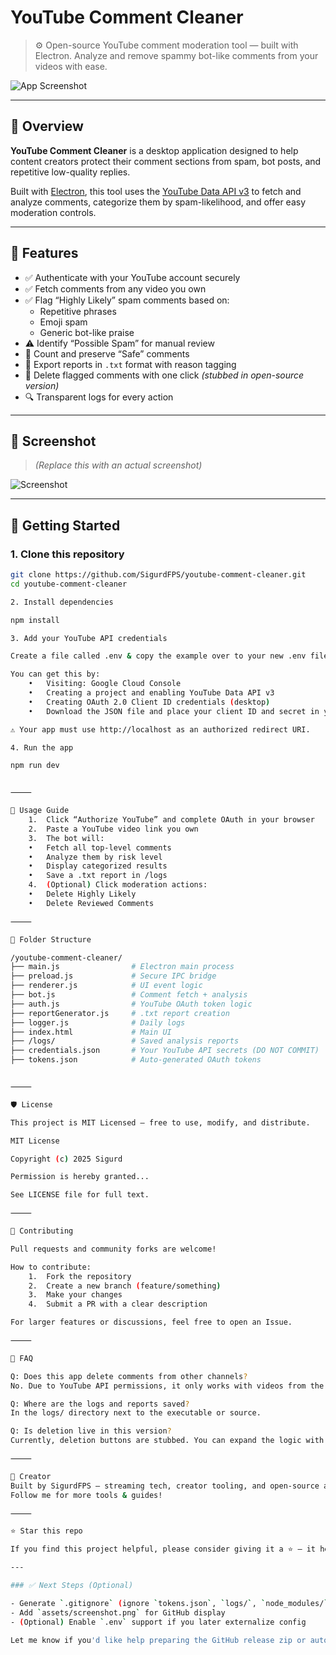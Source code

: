 # YouTube Comment Cleaner

> ⚙️ Open-source YouTube comment moderation tool — built with Electron. Analyze and remove spammy bot-like comments from your videos with ease.

![App Screenshot](./assets/screenshot.png) <!-- Replace with real screenshot path -->

---

## 📌 Overview

**YouTube Comment Cleaner** is a desktop application designed to help content creators protect their comment sections from spam, bot posts, and repetitive low-quality replies.

Built with [Electron](https://www.electronjs.org/), this tool uses the [YouTube Data API v3](https://developers.google.com/youtube/v3) to fetch and analyze comments, categorize them by spam-likelihood, and offer easy moderation controls.

---

## 🧠 Features

- ✅ Authenticate with your YouTube account securely
- ✅ Fetch comments from any video you own
- ✅ Flag “Highly Likely” spam comments based on:
  - Repetitive phrases
  - Emoji spam
  - Generic bot-like praise
- ⚠️ Identify “Possible Spam” for manual review
- 🔐 Count and preserve “Safe” comments
- 📄 Export reports in `.txt` format with reason tagging
- 🧹 Delete flagged comments with one click *(stubbed in open-source version)*
- 🔍 Transparent logs for every action

---

## 📸 Screenshot

> *(Replace this with an actual screenshot)*

![Screenshot](./assets/screenshot-full.png)

---

## 🚀 Getting Started

### 1. Clone this repository

```bash
git clone https://github.com/SigurdFPS/youtube-comment-cleaner.git
cd youtube-comment-cleaner

2. Install dependencies

npm install

3. Add your YouTube API credentials

Create a file called .env & copy the example over to your new .env file in the root directory.

You can get this by:
	•	Visiting: Google Cloud Console
	•	Creating a project and enabling YouTube Data API v3
	•	Creating OAuth 2.0 Client ID credentials (desktop)
	•	Download the JSON file and place your client ID and secret in your .env file

⚠️ Your app must use http://localhost as an authorized redirect URI.

4. Run the app

npm run dev


⸻

🧪 Usage Guide
	1.	Click “Authorize YouTube” and complete OAuth in your browser
	2.	Paste a YouTube video link you own
	3.	The bot will:
	•	Fetch all top-level comments
	•	Analyze them by risk level
	•	Display categorized results
	•	Save a .txt report in /logs
	4.	(Optional) Click moderation actions:
	•	Delete Highly Likely
	•	Delete Reviewed Comments

⸻

📂 Folder Structure

/youtube-comment-cleaner/
├── main.js                # Electron main process
├── preload.js             # Secure IPC bridge
├── renderer.js            # UI event logic
├── bot.js                 # Comment fetch + analysis
├── auth.js                # YouTube OAuth token logic
├── reportGenerator.js     # .txt report creation
├── logger.js              # Daily logs
├── index.html             # Main UI
├── /logs/                 # Saved analysis reports
├── credentials.json       # Your YouTube API secrets (DO NOT COMMIT)
├── tokens.json            # Auto-generated OAuth tokens


⸻

🛡 License

This project is MIT Licensed — free to use, modify, and distribute.

MIT License

Copyright (c) 2025 Sigurd

Permission is hereby granted...

See LICENSE file for full text.

⸻

🤝 Contributing

Pull requests and community forks are welcome!

How to contribute:
	1.	Fork the repository
	2.	Create a new branch (feature/something)
	3.	Make your changes
	4.	Submit a PR with a clear description

For larger features or discussions, feel free to open an Issue.

⸻

🙋 FAQ

Q: Does this app delete comments from other channels?
No. Due to YouTube API permissions, it only works with videos from the authorized user’s account.

Q: Where are the logs and reports saved?
In the logs/ directory next to the executable or source.

Q: Is deletion live in this version?
Currently, deletion buttons are stubbed. You can expand the logic with authenticated commentThreads.delete calls.

⸻

👤 Creator
Built by SigurdFPS — streaming tech, creator tooling, and open-source automation advocate.
Follow me for more tools & guides!

⸻

⭐️ Star this repo

If you find this project helpful, please consider giving it a ⭐️ — it helps visibility and supports further development!

---

### ✅ Next Steps (Optional)

- Generate `.gitignore` (ignore `tokens.json`, `logs/`, `node_modules/`)
- Add `assets/screenshot.png` for GitHub display
- (Optional) Enable `.env` support if you later externalize config

Let me know if you'd like help preparing the GitHub release zip or automated `.exe` export for sharing.